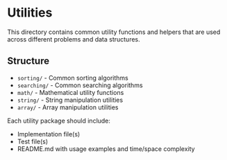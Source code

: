# Utilities

This directory contains common utility functions and helpers that are used across different problems and data structures.

## Structure

- `sorting/` - Common sorting algorithms
- `searching/` - Common searching algorithms
- `math/` - Mathematical utility functions
- `string/` - String manipulation utilities
- `array/` - Array manipulation utilities

Each utility package should include:
- Implementation file(s)
- Test file(s)
- README.md with usage examples and time/space complexity 